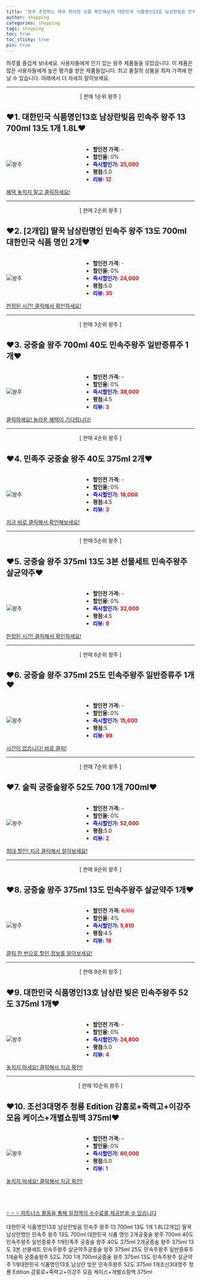 ```yaml
---
title: "왕주 추천하는 매우 편리한 상품 확인해보자 대한민국 식품명인13호 남상란빚음 민속주 왕주"
author: shopping
categories: shopping
tags: shopping
toc: true
toc_sticky: true
pin: true
---
```

하루를 즐겁게 보내세요. 사용자들에게 인기 있는 왕주 제품들을 모았습니다. 이 제품은 많은 사용자들에게 높은 평가를 받은 제품들입니다. 최고 품질의 상품을 최저 가격에 만날 수 있습니다. 아래에서 더 자세히 알아보세요.

---
<p class="toplist" style="margin: 0 auto; display: block; width: fit-content;">[ 판매 1순위 왕주 ]</p>

<h2><strong>❤️1. 대한민국 식품명인13호 남상란빚음 민속주 왕주 13 700ml 13도 1개 1.8L❤️</strong></h2>

<div style="display: flex; align-items: center;">
    <div style="flex: 0.4;">
        <img src="https:https://img1a.coupangcdn.com/image/coupang/list/adultProduct_plp.png" alt="왕주" style="max-width: 100%;">
    </div>
    <div style="flex: 0.6; margin-left: 10px;">
        <ul>
            <li><strong>할인전 가격:</strong> <del style="color: red;">-</del></li>
            <li><strong>할인율:</strong> 0%</li>
            <li><span style='color:blue'><strong>즉시할인가:</strong></span> <span style='color:red'><strong>25,000</strong></span></li>
            <li><strong>평점:</strong>5.0</li>
            <li><span style='color:blue'><strong>리뷰:</strong></span> <span style='color:red'><strong>12</strong></span></li>
        </ul>
    </div>
</div>
<div class="center">
    <a href="https://selin100587.github.io?lptag=AF9450613&subid=githubio&pageKey=128944397&traceid=V0-153&itemId=379886393&vendorItemId=3920255008" class="myButton">
        혜택 놓치지 말고 클릭하세요!
    </a>
</div>


---
<p class="toplist" style="margin: 0 auto; display: block; width: fit-content;">[ 판매 2순위 왕주 ]</p>

<h2><strong>❤️2. [2개입] 딸꾹 남상란명인 민속주 왕주 13도 700ml 대한민국 식품 명인 2개❤️</strong></h2>

<div style="display: flex; align-items: center;">
    <div style="flex: 0.4;">
        <img src="https:https://img1a.coupangcdn.com/image/coupang/list/adultProduct_plp.png" alt="왕주" style="max-width: 100%;">
    </div>
    <div style="flex: 0.6; margin-left: 10px;">
        <ul>
            <li><strong>할인전 가격:</strong> <del style="color: red;">-</del></li>
            <li><strong>할인율:</strong> 0%</li>
            <li><span style='color:blue'><strong>즉시할인가:</strong></span> <span style='color:red'><strong>24,000</strong></span></li>
            <li><strong>평점:</strong>5.0</li>
            <li><span style='color:blue'><strong>리뷰:</strong></span> <span style='color:red'><strong>35</strong></span></li>
        </ul>
    </div>
</div>
<div class="center">
    <a href="https://selin100587.github.io?lptag=AF9450613&subid=githubio&pageKey=5709270982&traceid=V0-153&itemId=23037433640&vendorItemId=90071163046" class="myButton">
        한정된 시간! 클릭해서 확인하세요!
    </a>
</div>


---
<p class="toplist" style="margin: 0 auto; display: block; width: fit-content;">[ 판매 3순위 왕주 ]</p>

<h2><strong>❤️3. 궁중술 왕주 700ml 40도 민속주왕주 일반증류주 1개❤️</strong></h2>

<div style="display: flex; align-items: center;">
    <div style="flex: 0.4;">
        <img src="https:https://img1a.coupangcdn.com/image/coupang/list/adultProduct_plp.png" alt="왕주" style="max-width: 100%;">
    </div>
    <div style="flex: 0.6; margin-left: 10px;">
        <ul>
            <li><strong>할인전 가격:</strong> <del style="color: red;">-</del></li>
            <li><strong>할인율:</strong> 0%</li>
            <li><span style='color:blue'><strong>즉시할인가:</strong></span> <span style='color:red'><strong>38,000</strong></span></li>
            <li><strong>평점:</strong>4.5</li>
            <li><span style='color:blue'><strong>리뷰:</strong></span> <span style='color:red'><strong>3</strong></span></li>
        </ul>
    </div>
</div>
<div class="center">
    <a href="https://selin100587.github.io?lptag=AF9450613&subid=githubio&pageKey=7038192050&traceid=V0-153&itemId=17396697966&vendorItemId=84566160639" class="myButton">
        클릭하세요! 놀라운 혜택이 기다립니다!
    </a>
</div>


---
<p class="toplist" style="margin: 0 auto; display: block; width: fit-content;">[ 판매 4순위 왕주 ]</p>

<h2><strong>❤️4. 민족주 궁중술 왕주 40도 375ml 2개❤️</strong></h2>

<div style="display: flex; align-items: center;">
    <div style="flex: 0.4;">
        <img src="https:https://img1a.coupangcdn.com/image/coupang/list/adultProduct_plp.png" alt="왕주" style="max-width: 100%;">
    </div>
    <div style="flex: 0.6; margin-left: 10px;">
        <ul>
            <li><strong>할인전 가격:</strong> <del style="color: red;">-</del></li>
            <li><strong>할인율:</strong> 0%</li>
            <li><span style='color:blue'><strong>즉시할인가:</strong></span> <span style='color:red'><strong>18,000</strong></span></li>
            <li><strong>평점:</strong>4.5</li>
            <li><span style='color:blue'><strong>리뷰:</strong></span> <span style='color:red'><strong>3</strong></span></li>
        </ul>
    </div>
</div>
<div class="center">
    <a href="https://selin100587.github.io?lptag=AF9450613&subid=githubio&pageKey=7038192050&traceid=V0-153&itemId=19225415033&vendorItemId=86342063361" class="myButton">
        지금 바로 클릭해서 확인해보세요!
    </a>
</div>


---
<p class="toplist" style="margin: 0 auto; display: block; width: fit-content;">[ 판매 5순위 왕주 ]</p>

<h2><strong>❤️5. 궁중술 왕주 375ml 13도 3본 선물세트 민속주왕주 살균약주❤️</strong></h2>

<div style="display: flex; align-items: center;">
    <div style="flex: 0.4;">
        <img src="https:https://img1a.coupangcdn.com/image/coupang/list/adultProduct_plp.png" alt="왕주" style="max-width: 100%;">
    </div>
    <div style="flex: 0.6; margin-left: 10px;">
        <ul>
            <li><strong>할인전 가격:</strong> <del style="color: red;">-</del></li>
            <li><strong>할인율:</strong> 0%</li>
            <li><span style='color:blue'><strong>즉시할인가:</strong></span> <span style='color:red'><strong>32,000</strong></span></li>
            <li><strong>평점:</strong>4.5</li>
            <li><span style='color:blue'><strong>리뷰:</strong></span> <span style='color:red'><strong>9</strong></span></li>
        </ul>
    </div>
</div>
<div class="center">
    <a href="https://selin100587.github.io?lptag=AF9450613&subid=githubio&pageKey=7033346907&traceid=V0-153&itemId=17365148360&vendorItemId=84535068890" class="myButton">
        한정된 시간! 클릭해서 확인하세요!
    </a>
</div>


---
<p class="toplist" style="margin: 0 auto; display: block; width: fit-content;">[ 판매 6순위 왕주 ]</p>

<h2><strong>❤️6. 궁중술 왕주 375ml 25도 민속주왕주 일반증류주 1개❤️</strong></h2>

<div style="display: flex; align-items: center;">
    <div style="flex: 0.4;">
        <img src="https:https://img1a.coupangcdn.com/image/coupang/list/adultProduct_plp.png" alt="왕주" style="max-width: 100%;">
    </div>
    <div style="flex: 0.6; margin-left: 10px;">
        <ul>
            <li><strong>할인전 가격:</strong> <del style="color: red;">-</del></li>
            <li><strong>할인율:</strong> 0%</li>
            <li><span style='color:blue'><strong>즉시할인가:</strong></span> <span style='color:red'><strong>15,600</strong></span></li>
            <li><strong>평점:</strong>5</li>
            <li><span style='color:blue'><strong>리뷰:</strong></span> <span style='color:red'><strong>99</strong></span></li>
        </ul>
    </div>
</div>
<div class="center">
    <a href="https://selin100587.github.io?lptag=AF9450613&subid=githubio&pageKey=7614417079&traceid=V0-153&itemId=20173954026&vendorItemId=84535027959" class="myButton">
        시간이 없습니다! 바로 클릭!
    </a>
</div>


---
<p class="toplist" style="margin: 0 auto; display: block; width: fit-content;">[ 판매 7순위 왕주 ]</p>

<h2><strong>❤️7. 술픽 궁중술왕주 52도 700 1개 700ml❤️</strong></h2>

<div style="display: flex; align-items: center;">
    <div style="flex: 0.4;">
        <img src="https:https://img1a.coupangcdn.com/image/coupang/list/adultProduct_plp.png" alt="왕주" style="max-width: 100%;">
    </div>
    <div style="flex: 0.6; margin-left: 10px;">
        <ul>
            <li><strong>할인전 가격:</strong> <del style="color: red;">-</del></li>
            <li><strong>할인율:</strong> 0%</li>
            <li><span style='color:blue'><strong>즉시할인가:</strong></span> <span style='color:red'><strong>52,000</strong></span></li>
            <li><strong>평점:</strong>5.0</li>
            <li><span style='color:blue'><strong>리뷰:</strong></span> <span style='color:red'><strong>2</strong></span></li>
        </ul>
    </div>
</div>
<div class="center">
    <a href="https://selin100587.github.io?lptag=AF9450613&subid=githubio&pageKey=7852407976&traceid=V0-153&itemId=17397453917&vendorItemId=84566912066" class="myButton">
        최대 할인! 지금 클릭해서 알아보세요!
    </a>
</div>


---
<p class="toplist" style="margin: 0 auto; display: block; width: fit-content;">[ 판매 8순위 왕주 ]</p>

<h2><strong>❤️8. 궁중술 왕주 375ml 13도 민속주왕주 살균약주 1개❤️</strong></h2>

<div style="display: flex; align-items: center;">
    <div style="flex: 0.4;">
        <img src="https:https://img1a.coupangcdn.com/image/coupang/list/adultProduct_plp.png" alt="왕주" style="max-width: 100%;">
    </div>
    <div style="flex: 0.6; margin-left: 10px;">
        <ul>
            <li><strong>할인전 가격:</strong> <del style="color: red;">6,100</del></li>
            <li><strong>할인율:</strong> 4%</li>
            <li><span style='color:blue'><strong>즉시할인가:</strong></span> <span style='color:red'><strong>5,810</strong></span></li>
            <li><strong>평점:</strong>4.5</li>
            <li><span style='color:blue'><strong>리뷰:</strong></span> <span style='color:red'><strong>18</strong></span></li>
        </ul>
    </div>
</div>
<div class="center">
    <a href="https://selin100587.github.io?lptag=AF9450613&subid=githubio&pageKey=8244511414&traceid=V0-153&itemId=17364926458&vendorItemId=84534849980" class="myButton">
        클릭 한 번으로 할인 정보를 알아보세요!
    </a>
</div>


---
<p class="toplist" style="margin: 0 auto; display: block; width: fit-content;">[ 판매 9순위 왕주 ]</p>

<h2><strong>❤️9. 대한민국 식품명인13호 남상란 빚은 민속주왕주 52도 375ml 1개❤️</strong></h2>

<div style="display: flex; align-items: center;">
    <div style="flex: 0.4;">
        <img src="https:https://img1a.coupangcdn.com/image/coupang/list/adultProduct_plp.png" alt="왕주" style="max-width: 100%;">
    </div>
    <div style="flex: 0.6; margin-left: 10px;">
        <ul>
            <li><strong>할인전 가격:</strong> <del style="color: red;">-</del></li>
            <li><strong>할인율:</strong> 0%</li>
            <li><span style='color:blue'><strong>즉시할인가:</strong></span> <span style='color:red'><strong>24,800</strong></span></li>
            <li><strong>평점:</strong>5.0</li>
            <li><span style='color:blue'><strong>리뷰:</strong></span> <span style='color:red'><strong>4</strong></span></li>
        </ul>
    </div>
</div>
<div class="center">
    <a href="https://selin100587.github.io?lptag=AF9450613&subid=githubio&pageKey=8107010497&traceid=V0-153&itemId=22950089528&vendorItemId=4700372197" class="myButton">
        놓치지 마세요! 클릭해서 지금 확인!
    </a>
</div>


---
<p class="toplist" style="margin: 0 auto; display: block; width: fit-content;">[ 판매 10순위 왕주 ]</p>

<h2><strong>❤️10. 조선3대명주 청룡 Edition 감홍로+죽력고+이강주 모음 케이스+개별쇼핑백 375ml❤️</strong></h2>

<div style="display: flex; align-items: center;">
    <div style="flex: 0.4;">
        <img src="https:https://img1a.coupangcdn.com/image/coupang/list/adultProduct_plp.png" alt="왕주" style="max-width: 100%;">
    </div>
    <div style="flex: 0.6; margin-left: 10px;">
        <ul>
            <li><strong>할인전 가격:</strong> <del style="color: red;">-</del></li>
            <li><strong>할인율:</strong> 0%</li>
            <li><span style='color:blue'><strong>즉시할인가:</strong></span> <span style='color:red'><strong>60,000</strong></span></li>
            <li><strong>평점:</strong>5.0</li>
            <li><span style='color:blue'><strong>리뷰:</strong></span> <span style='color:red'><strong>1</strong></span></li>
        </ul>
    </div>
</div>
<div class="center">
    <a href="https://selin100587.github.io?lptag=AF9450613&subid=githubio&pageKey=7866213008&traceid=V0-153&itemId=21476873649&vendorItemId=88531097405" class="myButton">
        놓치지 마세요! 클릭해서 지금 확인!
    </a>
</div>

<br><br><br>[💦 💦 💦 파트너스 활동을 통해 일정액의 수수료를 제공받을 수 있습니다](https://link.coupang.com/a/bcpT2c)<br><br>대한민국 식품명인13호 남상란빚음 민속주 왕주 13 700ml 13도 1개 1.8L[2개입] 딸꾹 남상란명인 민속주 왕주 13도 700ml 대한민국 식품 명인 2개궁중술 왕주 700ml 40도 민속주왕주 일반증류주 1개민족주 궁중술 왕주 40도 375ml 2개궁중술 왕주 375ml 13도 3본 선물세트 민속주왕주 살균약주궁중술 왕주 375ml 25도 민속주왕주 일반증류주 1개술픽 궁중술왕주 52도 700 1개 700ml궁중술 왕주 375ml 13도 민속주왕주 살균약주 1개대한민국 식품명인13호 남상란 빚은 민속주왕주 52도 375ml 1개조선3대명주 청룡 Edition 감홍로+죽력고+이강주 모음 케이스+개별쇼핑백 375ml